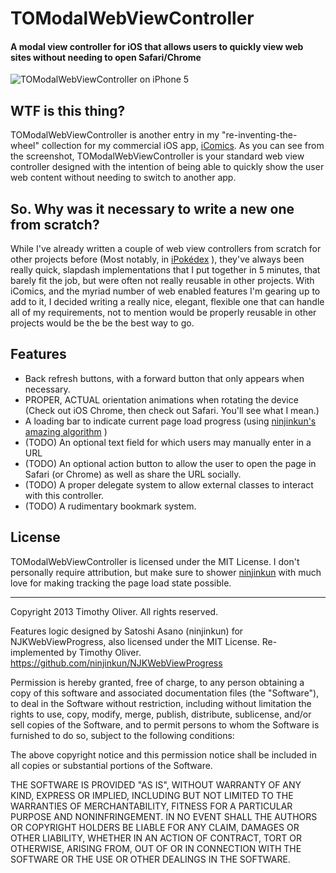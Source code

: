# TOModalWebViewController
#### A modal view controller for iOS that allows users to quickly view web sites without needing to open Safari/Chrome

![TOModalWebViewController on iPhone 5](https://raw.github.com/TimOliver/TOModalWebViewController/master/Screenshots/TOModalWebViewController.png)

## WTF is this thing?

TOModalWebViewController is another entry in my "re-inventing-the-wheel" collection for my commercial iOS app, [iComics](http://icomics.co/).
As you can see from the screenshot, TOModalWebViewController is your standard web view controller designed with the intention of being able to quickly show
the user web content without needing to switch to another app.

## So. Why was it necessary to write a new one from scratch?

While I've already written a couple of web view controllers from scratch for other projects before (Most notably, in [iPokédex](http://www.ubergames.net/projects/ipokedex) ),
they've always been really quick, slapdash implementations that I put together in 5 minutes, that barely fit the job, but were often not really reusable in other projects. 
With iComics, and the myriad number of web enabled features I'm gearing up to add to it, I decided writing a really nice, elegant, flexible one that can handle all of 
my requirements, not to mention would be properly reusable in other projects would be the be the best way to go.

## Features

  * Back refresh buttons, with a forward button that only appears when necessary.
  * PROPER, ACTUAL orientation animations when rotating the device (Check out iOS Chrome, then check out Safari. You'll see what I mean.)
  * A loading bar to indicate current page load progress (using [ninjinkun's amazing algorithm](https://github.com/ninjinkun/NJKWebViewProgress) )
  * (TODO) An optional text field for which users may manually enter in a URL
  * (TODO) An optional action button to allow the user to open the page in Safari (or Chrome) as well as share the URL socially.
  * (TODO) A proper delegate system to allow external classes to interact with this controller.
  * (TODO) A rudimentary bookmark system.

## License

TOModalWebViewController is licensed under the MIT License. I don't personally require attribution, but make sure 
to shower [ninjinkun](https://github.com/ninjinkun) with much love for making tracking the page load state possible.

- - -

Copyright 2013 Timothy Oliver. All rights reserved.

Features logic designed by Satoshi Asano (ninjinkun) for NJKWebViewProgress,
also licensed under the MIT License. Re-implemented by Timothy Oliver.
https://github.com/ninjinkun/NJKWebViewProgress

Permission is hereby granted, free of charge, to any person obtaining a copy
of this software and associated documentation files (the "Software"), to
deal in the Software without restriction, including without limitation the
rights to use, copy, modify, merge, publish, distribute, sublicense, and/or
sell copies of the Software, and to permit persons to whom the Software is
furnished to do so, subject to the following conditions:

The above copyright notice and this permission notice shall be included in
all copies or substantial portions of the Software.

THE SOFTWARE IS PROVIDED "AS IS", WITHOUT WARRANTY OF ANY KIND, EXPRESS
OR IMPLIED, INCLUDING BUT NOT LIMITED TO THE WARRANTIES OF MERCHANTABILITY,
FITNESS FOR A PARTICULAR PURPOSE AND NONINFRINGEMENT. IN NO EVENT SHALL THE
AUTHORS OR COPYRIGHT HOLDERS BE LIABLE FOR ANY CLAIM, DAMAGES OR OTHER LIABILITY,
WHETHER IN AN ACTION OF CONTRACT, TORT OR OTHERWISE, ARISING FROM, OUT OF OR
IN CONNECTION WITH THE SOFTWARE OR THE USE OR OTHER DEALINGS IN THE SOFTWARE.